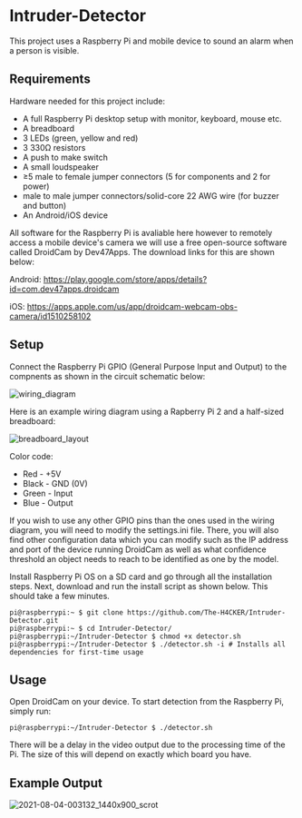 # Intruder-Detector
This project uses a Raspberry Pi and mobile device to sound an alarm when a person is visible. 

## Requirements
Hardware needed for this project include:
- A full Raspberry Pi desktop setup with monitor, keyboard, mouse etc.
- A breadboard 
- 3 LEDs (green, yellow and red)
- 3 330Ω resistors
- A push to make switch
- A small loudspeaker
- ≥5 male to female jumper connectors (5 for components and 2 for power)
- male to male jumper connectors/solid-core 22 AWG wire (for buzzer and button)
- An Android/iOS device

All software for the Raspberry Pi is avaliable here however to remotely access a mobile device's camera we will use a free open-source software called DroidCam by Dev47Apps. 
The download links for this are shown below:

Android: https://play.google.com/store/apps/details?id=com.dev47apps.droidcam

iOS: https://apps.apple.com/us/app/droidcam-webcam-obs-camera/id1510258102

## Setup

Connect the Raspberry Pi GPIO (General Purpose Input and Output) to the compnents as shown in the circuit schematic below:

![wiring_diagram](https://user-images.githubusercontent.com/66517600/128150007-c6867979-26f9-4659-bc37-539a601ae165.png)

Here is an example wiring diagram using a Rapberry Pi 2 and a half-sized breadboard:

![breadboard_layout](https://user-images.githubusercontent.com/66517600/128152397-84f5ca5a-f20d-4ebb-9bc0-c07c89f33d10.png)

Color code:
- Red - +5V 
- Black - GND (0V)
- Green - Input 
- Blue - Output

If you wish to use any other GPIO pins than the ones used in the wiring diagram, you will need to modify the settings.ini file. There, you will also find other configuration data which you can modify such as the IP address and port of the device running DroidCam as well as what confidence threshold an object needs to reach to be identified as one by the model. 

Install Raspberry Pi OS on a SD card and go through all the installation steps. 
Next, download and run the install script as shown below. This should take a few minutes. 

```
pi@raspberrypi:~ $ git clone https://github.com/The-H4CKER/Intruder-Detector.git
pi@raspberrypi:~ $ cd Intruder-Detector/
pi@raspberrypi:~/Intruder-Detector $ chmod +x detector.sh 
pi@raspberrypi:~/Intruder-Detector $ ./detector.sh -i # Installs all dependencies for first-time usage
```

## Usage

Open DroidCam on your device. To start detection from the Raspberry Pi, simply run:
```
pi@raspberrypi:~/Intruder-Detector $ ./detector.sh
```
There will be a delay in the video output due to the processing time of the Pi. The size of this will depend on exactly which board you have.

## Example Output


![2021-08-04-003132_1440x900_scrot](https://user-images.githubusercontent.com/66517600/128155068-309baea9-67a3-468a-9f32-02f8c4cde99d.png)


